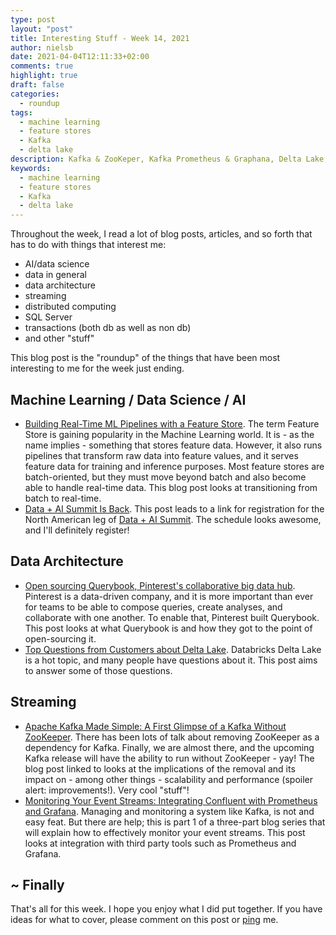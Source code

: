 ```yaml
---
type: post
layout: "post"
title: Interesting Stuff - Week 14, 2021
author: nielsb
date: 2021-04-04T12:11:33+02:00
comments: true
highlight: true
draft: false
categories:
  - roundup
tags:
  - machine learning
  - feature stores
  - Kafka
  - delta lake
description: Kafka & ZooKeper, Kafka Prometheus & Graphana, Delta Lake, Machine Learning & Feature Stores, and other interesting topics.
keywords:
  - machine learning
  - feature stores
  - Kafka
  - delta lake   
---
```


Throughout the week, I read a lot of blog posts, articles, and so forth that has to do with things that interest me:

* AI/data science
* data in general
* data architecture
* streaming
* distributed computing
* SQL Server
* transactions (both db as well as non db)
* and other "stuff"

This blog post is the "roundup" of the things that have been most interesting to me for the week just ending.

<!--more-->

## Machine Learning / Data Science / AI

* [Building Real-Time ML Pipelines with a Feature Store][1]. The term Feature Store is gaining popularity in the Machine Learning world. It is - as the name implies - something that stores feature data. However, it also runs pipelines that transform raw data into feature values, and it serves feature data for training and inference purposes. Most feature stores are batch-oriented, but they must move beyond batch and also become able to handle real-time data. This blog post looks at transitioning from batch to real-time.
* [Data + AI Summit Is Back][2]. This post leads to a link for registration for the North American leg of [Data + AI Summit][3]. The schedule looks awesome, and I'll definitely register! 

## Data Architecture

* [Open sourcing Querybook, Pinterest's collaborative big data hub][4]. Pinterest is a data-driven company, and it is more important than ever for teams to be able to compose queries, create analyses, and collaborate with one another. To enable that, Pinterest built Querybook. This post looks at what Querybook is and how they got to the point of open-sourcing it.
* [Top Questions from Customers about Delta Lake][5]. Databricks Delta Lake is a hot topic, and many people have questions about it. This post aims to answer some of those questions.

## Streaming

* [Apache Kafka Made Simple: A First Glimpse of a Kafka Without ZooKeeper][6]. There has been lots of talk about removing ZooKeeper as a dependency for Kafka. Finally, we are almost there, and the upcoming Kafka release will have the ability to run without ZooKeeper - yay! The blog post linked to looks at the implications of the removal and its impact on - among other things - scalability and performance (spoiler alert: improvements!). Very cool "stuff"!
* [Monitoring Your Event Streams: Integrating Confluent with Prometheus and Grafana][7]. Managing and monitoring a system like Kafka, is not and easy feat. But there are help; this is part 1 of a three-part blog series that will explain how to effectively monitor your event streams. This post looks at integration with third party tools such as Prometheus and Grafana. 

## ~ Finally

That's all for this week. I hope you enjoy what I did put together. If you have ideas for what to cover, please comment on this post or [ping][ma] me.

[ma]: mailto:niels.it.berglund@gmail.com
[mp]: https://blog.acolyer.org
[iq]: https://www.infoq.com/
[ew]: http://sqlonice.com/
[re]: http://blog.revolutionanalytics.com
[sqsk]: https://www.sqlskills.com
[mdaveyblog]: https://mdavey.wordpress.com/
[charlblog]: https://charlla.com/

[jovpop]: https://twitter.com/JovanPop_MSFT
[bobw]: https://twitter.com/bobwardms
[revod]: https://twitter.com/revodavid
[lonny]: https://twitter.com/sqL_handLe
[ewtw]: https://twitter.com/sqlOnIce
[buckw]: https://twitter.com/BuckWoodyMSFT
[mattw]: https://twitter.com/matthewwarren
[murba]: https://twitter.com/muratdemirbas
[daveda]: https://twitter.com/davidthecoder
[adcol]: https://twitter.com/adriancolyer
[jesrod]: https://twitter.com/jrdothoughts
[tomaz]: https://twitter.com/tomaz_tsql
[dataart]: https://twitter.com/dataartisans
[luis]: https://twitter.com/luis_de_sousa
[benstop]: https://twitter.com/benstopford
[conflu]: https://twitter.com/confluentinc
[tylert]: https://twitter.com/tyler_treat
[andrewng]: https://twitter.com/AndrewYNg
[lawr]: https://twitter.com/bytezn
[jue]: https://twitter.com/b0rk
[yan]: https://twitter.com/theburningmonk
[danny]: https://twitter.com/g9yuayon
[rmoff]: https://twitter.com/rmoff
[ryansw]: https://twitter.com/ryanswanstrom
[pabloc]: https://twitter.com/pabloc_ds
[mklep]: https://twitter.com/martinkl
[mdavey]: https://twitter.com/matt_davey
[jboner]: https://twitter.com/jboner
[joeduff]: https://twitter.com/funcOfJoe
[charl]: https://twitter.com/charllamprecht
[dbricks]: https://twitter.com/databricks
[adsit]: https://twitter.com/SitnikAdam
[vicky]: https://twitter.com/vickyharp
[dscentral]: https://twitter.com/DataScienceCtrl
[natemc]: https://twitter.com/natemcmaster
[ads]: https://twitter.com/azuredatastudio
[travw]: https://twitter.com/radtravis
[emilk]: https://twitter.com/IsTheArchitect
[netflx]: https://netflixtechblog.com/

[1]: https://medium.com/data-for-ai/building-real-time-ml-pipelines-with-a-feature-store-9f90091eeb4
[2]: https://databricks.com/blog/2021/04/02/data-ai-summit-is-back.html
[3]: https://databricks.com/dataaisummit/north-america-2021
[4]: https://medium.com/pinterest-engineering/open-sourcing-querybook-pinterests-collaborative-big-data-hub-ba2605558883
[5]: https://databricks.com/blog/2021/03/31/top-questions-from-customers-about-delta-lake.html
[6]: https://www.confluent.io/blog/kafka-without-zookeeper-a-sneak-peek/
[7]: https://www.confluent.io/blog/monitor-kafka-clusters-with-prometheus-grafana-and-confluent/